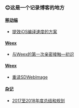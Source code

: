### 😊这是一个记录博客的地方

#### [移动端]() 

- [提效iOS编译速度的方案](https://github.com/Woooop/Blog/blob/master/source/_posts/一种提升iOS编译速度的方案.md)

#### [Weex]()

- [与Weex的第一次亲密接触—初识](https://github.com/Woooop/Blog/blob/master/source/_posts/与Weex的第一次亲密接触—初识.md) 

#### [Weex]()

- [重读SDWebImage](https://github.com/Woooop/Blog/blob/master/source/_posts/重读SDWebImage.md) 

#### [杂记]()

- [2017至2018年度总结和规划](https://github.com/Woooop/Blog/blob/master/source/_posts/2017至2018年度总结和规划.md) 

